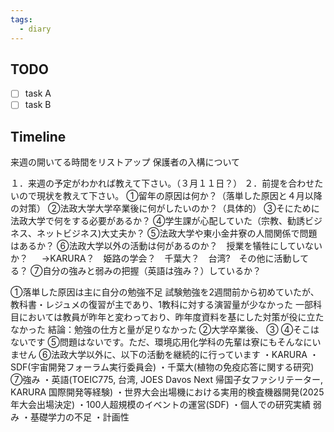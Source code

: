 ```yaml
---
tags:
  - diary
---
```

>
## TODO

- [ ] task A
- [ ] task B

## Timeline
来週の開いてる時間をリストアップ
保護者の入構について

１．来週の予定がわかれば教えて下さい。（３月１１日？） 
２．前提を合わせたいので現状を教えて下さい。 
①留年の原因は何か？（落単した原因と４月以降の対策） 
②法政大学大学卒業後に何がしたいのか？（具体的） 
③そにために法政大学で何をする必要があるか？ 
④学生課が心配していた（宗教、勧誘ビジネス、ネットビジネス)大丈夫か？ 
⑤法政大学や東小金井寮の人間関係で問題はあるか？ 
⑥法政大学以外の活動は何があるのか？　授業を犠牲にしていないか？ 　 →KARURA？　姫路の学会？　千葉大？　台湾?　その他に活動してる？ 
⑦自分の強みと弱みの把握（英語は強み？）しているか？

①落単した原因は主に自分の勉強不足
	試験勉強を2週間前から初めていたが、教科書・レジュメの復習が主であり、1教科に対する演習量が少なかった
	一部科目においては教員が昨年と変わっており、昨年度資料を基にした対策が役に立たなかった
	結論：勉強の仕方と量が足りなかった
②大学卒業後、
③
④そこはないです
⑤問題はないです。ただ、環境応用化学科の先輩は寮にもそんなにいません
⑥法政大学以外に、以下の活動を継続的に行っています
	・KARURA
	・SDF(宇宙開発フォーラム実行委員会)
	・千葉大(植物の免疫応答に関する研究)
⑦強み
	・英語(TOEIC775, 台湾, JOES Davos Next 帰国子女ファシリテーター, KARURA 国際開発等経験)
	・世界大会出場機における実用的検査機器開発(2025年大会出場決定)
	・100人超規模のイベントの運営(SDF)
	・個人での研究実績
弱み
	・基礎学力の不足
	・計画性